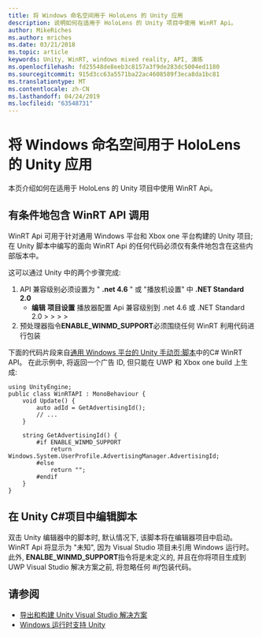 ```yaml
---
title: 将 Windows 命名空间用于 HoloLens 的 Unity 应用
description: 说明如何在适用于 HoloLens 的 Unity 项目中使用 WinRT Api。
author: MikeRiches
ms.author: mriches
ms.date: 03/21/2018
ms.topic: article
keywords: Unity, WinRT, windows mixed reality, API, 演练
ms.openlocfilehash: fd25548de8eeb3c8157a3f9de283dc5004ed1180
ms.sourcegitcommit: 915d3cc63a5571ba22ac4608589f3eca8da1bc81
ms.translationtype: MT
ms.contentlocale: zh-CN
ms.lasthandoff: 04/24/2019
ms.locfileid: "63548731"
---
```

# <a name="using-the-windows-namespace-with-unity-apps-for-hololens"></a>将 Windows 命名空间用于 HoloLens 的 Unity 应用

本页介绍如何在适用于 HoloLens 的 Unity 项目中使用 WinRT Api。

## <a name="conditionally-include-winrt-api-calls"></a>有条件地包含 WinRT API 调用

WinRT Api 可用于针对通用 Windows 平台和 Xbox one 平台构建的 Unity 项目;在 Unity 脚本中编写的面向 WinRT Api 的任何代码必须仅有条件地包含在这些内部版本中。 

这可以通过 Unity 中的两个步骤完成:
1) API 兼容级别必须设置为 " **.net 4.6** " 或 "播放机设置" 中 **.NET Standard 2.0**
    - **编辑** **项目设置**   播放器配置 Api 兼容级别到 .net 4.6 或 .NET Standard 2.0 >  >  >  > 
2) 预处理器指令**ENABLE_WINMD_SUPPORT**必须围绕任何 WinRT 利用代码进行包装

下面的代码片段来自[通用 Windows 平台的 Unity 手动页:脚本](http://docs.unity3d.com/Manual/windowsstore-scripts.html)中的C# WinRT API。 在此示例中, 将返回一个广告 ID, 但只能在 UWP 和 Xbox one build 上生成:

```
using UnityEngine;
public class WinRTAPI : MonoBehaviour {
    void Update() {
        auto adId = GetAdvertisingId();
        // ...
    }

    string GetAdvertisingId() {
        #if ENABLE_WINMD_SUPPORT
            return Windows.System.UserProfile.AdvertisingManager.AdvertisingId;
        #else
            return "";
        #endif
    }
}
```

## <a name="edit-your-scripts-in-a-unity-c-project"></a>在 Unity C#项目中编辑脚本

双击 Unity 编辑器中的脚本时, 默认情况下, 该脚本将在编辑器项目中启动。 WinRT Api 将显示为 "未知", 因为 Visual Studio 项目未引用 Windows 运行时。 此外, **ENALBE_WINMD_SUPPORT**指令将是未定义的, 并且在你将项目生成到 UWP Visual Studio 解决方案之前, 将忽略任何 *#if*包装代码。

## <a name="see-also"></a>请参阅
* [导出和构建 Unity Visual Studio 解决方案](exporting-and-building-a-unity-visual-studio-solution.md)
* [Windows 运行时支持 Unity](https://docs.unity3d.com/Manual/IL2CPP-WindowsRuntimeSupport.html)